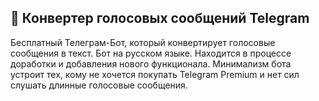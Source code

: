 
## 🤖 Конвертер голосовых сообщений Telegram
Бесплатный Телеграм-Бот, который конвертирует голосовые сообщения в текст.
Бот на русском языке. Находится в процессе доработки и добавления нового функционала.
Минимализм бота устроит тех, кому не хочется покупать Telegram Premium и нет сил слушать длинные голосовые сообщения.

